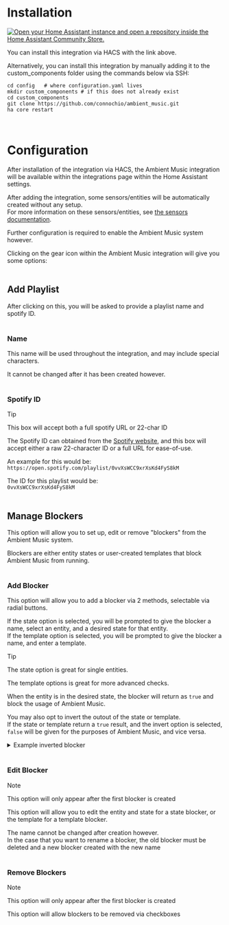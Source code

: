 # Installation

[![Open your Home Assistant instance and open a repository inside the Home Assistant Community Store.](https://my.home-assistant.io/badges/hacs_repository.svg)](https://my.home-assistant.io/redirect/hacs_repository/?owner=connochio&repository=ambient_music&category=Integration)

You can install this integration via HACS with the link above.  

Alternatively, you can install this integration by manually adding it to the custom_components folder using the commands below via SSH:  
```
cd config   # where configuration.yaml lives
mkdir custom_components # if this does not already exist
cd custom_components
git clone https://github.com/connochio/ambient_music.git
ha core restart
```
<br />

# Configuration

After installation of the integration via HACS, the Ambient Music integration will be available within the integrations page within the Home Assistant settings.

After adding the integration, some sensors/entities will be automatically created without any setup.  
For more information on these sensors/entities, see [the sensors documentation](https://github.com/connochio/ambient_music_documentation/tree/main/Documentation/Sensors).  

Further configuration is required to enable the Ambient Music system however.  

Clicking on the gear icon within the Ambient Music integration will give you some options:
<br />
<br />
## Add Playlist

After clicking on this, you will be asked to provide a playlist name and spotify ID.  
<br />
### Name
This name will be used throughout the integration, and may include special characters.  

It cannot be changed after it has been created however.  
<br />
### Spotify ID

> [!TIP]
> This box will accept both a full spotify URL or 22-char ID

The Spotify ID can obtained from the [Spotify website](https://spotify.com), and this box will accept either a raw 22-character ID or a full URL for ease-of-use.  

An example for this would be:  
`https://open.spotify.com/playlist/0vvXsWCC9xrXsKd4FyS8kM`

The ID for this playlist would be:  
`0vvXsWCC9xrXsKd4FyS8kM`
<br />
<br />

## Manage Blockers

This option will allow you to set up, edit or remove "blockers" from the Ambient Music system.  

Blockers are either entity states or user-created templates that block Ambient Music from running.
<br />
<br />

### Add Blocker

This option will allow you to add a blocker via 2 methods, selectable via radial buttons.

If the state option is selected, you will be prompted to give the blocker a name, select an entity, and a desired state for that entity.  
If the template option is selected, you will be prompted to give the blocker a name, and enter a template.  

> [!TIP]
> The state option is great for single entities.
> 
> The template options is great for more advanced checks.

When the entity is in the desired state, the blocker will return as `true` and block the usage of Ambient Music.  

You may also opt to invert the outout of the state or template.  
If the state or template return a `true` result, and the invert option is selected, `false` will be given for the purposes of Ambient Music, and vice versa.  

<details><summary>Example inverted blocker</summary>
<br />
A good example of where this may be useful is if you would like to limit Ambient Music to only work when someone is at home.  

An example entity and state for this would be:  
Entity: `person.connochio`  
State: `home`  
Invert: `True`  

In this configuration, if the location of person.connochio is anything <i>other</i> than `home`, Ambient Music will be blocked from running.
</details>
<br />

### Edit Blocker

> [!NOTE]
> This option will only appear after the first blocker is created

This option will allow you to edit the entity and state for a state blocker, or the template for a template blocker.  

The name cannot be changed after creation however.  
In the case that you want to rename a blocker, the old blocker must be deleted and a new blocker created with the new name
<br />
<br />

### Remove Blockers

> [!NOTE]
> This option will only appear after the first blocker is created

This option will allow blockers to be removed via checkboxes









